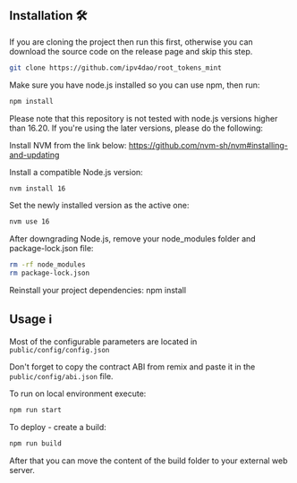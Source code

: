 ## Installation 🛠️

If you are cloning the project then run this first, otherwise you can download the source code on the release page and skip this step.

```sh
git clone https://github.com/ipv4dao/root_tokens_mint
```

Make sure you have node.js installed so you can use npm, then run:

```sh
npm install
```

Please note that this repository is not tested with node.js versions higher than 16.20.
If you're using the later versions, please do the following:

Install NVM from the link below:
https://github.com/nvm-sh/nvm#installing-and-updating

Install a compatible Node.js version:

```sh
nvm install 16
```

Set the newly installed version as the active one:

```sh
nvm use 16
```

After downgrading Node.js, remove your node_modules folder and package-lock.json file:

```sh
rm -rf node_modules
rm package-lock.json
```

Reinstall your project dependencies:
npm install

## Usage ℹ️

Most of the configurable parameters are located in `public/config/config.json`

Don't forget to copy the contract ABI from remix and paste it in the `public/config/abi.json` file.

To run on local environment execute:

```sh
npm run start
```

To deploy - create a build:

```sh
npm run build
```

After that you can move the content of the build folder to your external web server.

